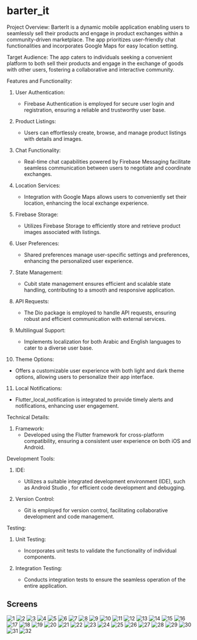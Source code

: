 # barter_it

Project Overview:
BarterIt is a dynamic mobile application enabling users to seamlessly sell their products and engage in product exchanges within a community-driven marketplace. The app prioritizes user-friendly chat functionalities and incorporates Google Maps for easy location setting.

Target Audience:
The app caters to individuals seeking a convenient platform to both sell their products and engage in the exchange of goods with other users, fostering a collaborative and interactive community.

Features and Functionality:
1. User Authentication:
   - Firebase Authentication is employed for secure user login and registration, ensuring a reliable and trustworthy user base.

2. Product Listings:
   - Users can effortlessly create, browse, and manage product listings with details and images.

3. Chat Functionality:
   - Real-time chat capabilities powered by Firebase Messaging facilitate seamless communication between users to negotiate and coordinate exchanges.

4. Location Services:
   - Integration with Google Maps allows users to conveniently set their location, enhancing the local exchange experience.

5. Firebase Storage:
   - Utilizes Firebase Storage to efficiently store and retrieve product images associated with listings.

6. User Preferences:
   - Shared preferences manage user-specific settings and preferences, enhancing the personalized user experience.

7. State Management:
   - Cubit state management ensures efficient and scalable state handling, contributing to a smooth and responsive application.

8. API Requests:
   - The Dio package is employed to handle API requests, ensuring robust and efficient communication with external services.

9. Multilingual Support:
   - Implements localization for both Arabic and English languages to cater to a diverse user base.

10. Theme Options:
   - Offers a customizable user experience with both light and dark theme options, allowing users to personalize their app interface.


11. Local Notifications:
   - Flutter_local_notification is integrated to provide timely alerts and notifications, enhancing user engagement.

Technical Details:
1. Framework:
   - Developed using the Flutter framework for cross-platform compatibility, ensuring a consistent user experience on both iOS and Android.

Development Tools:
1. IDE:
   - Utilizes a suitable integrated development environment (IDE), such as Android Studio , for efficient code development and debugging.

2. Version Control:
   - Git is employed for version control, facilitating collaborative development and code management.

Testing:
1. Unit Testing:
   - Incorporates unit tests to validate the functionality of individual components.

2. Integration Testing:
   - Conducts integration tests to ensure the seamless operation of the entire application.


## Screens

![1](https://github.com/abdallah011588/barterIt/assets/88535699/f6ce2e20-d8fc-40ea-b097-fbdb6fcd26c0)
![2](https://github.com/abdallah011588/barterIt/assets/88535699/fcec3006-ba33-460f-b5c4-aecc9390d9fd)
![3](https://github.com/abdallah011588/barterIt/assets/88535699/ab358437-fa65-4ebb-a989-5ae094d3d42c)
![4](https://github.com/abdallah011588/barterIt/assets/88535699/b6aa31d0-9298-4a9f-8afe-746b14701a54)
![5](https://github.com/abdallah011588/barterIt/assets/88535699/7d523470-d28a-481b-8b8f-56d08099da40)
![6](https://github.com/abdallah011588/barterIt/assets/88535699/26bea1df-c3cf-423e-af4d-749590831123)
![7](https://github.com/abdallah011588/barterIt/assets/88535699/d0fa7148-2712-45d1-be16-7f4d68228b42)
![8](https://github.com/abdallah011588/barterIt/assets/88535699/b6c0cf3d-fd15-4190-821a-4b220500174b)
![9](https://github.com/abdallah011588/barterIt/assets/88535699/f1669d5f-2fc3-4e0f-a853-824e1d674828)
![10](https://github.com/abdallah011588/barterIt/assets/88535699/95e30866-5987-4892-875c-c6748155ae98)
![11](https://github.com/abdallah011588/barterIt/assets/88535699/90d2eae1-210c-4c2f-82da-a46888ff955d)
![12](https://github.com/abdallah011588/barterIt/assets/88535699/17d83fc2-cd3d-49a8-9c5c-b91b820c3b52)
![13](https://github.com/abdallah011588/barterIt/assets/88535699/efa434ac-ccff-44c7-a68b-ae6a4ca715fd)
![14](https://github.com/abdallah011588/barterIt/assets/88535699/277d6bc9-f7df-46d0-abd7-6029c1bda289)
![15](https://github.com/abdallah011588/barterIt/assets/88535699/cb968457-84e5-425a-b690-3c8c9682d7ea)
![16](https://github.com/abdallah011588/barterIt/assets/88535699/d8d4981a-f2bf-437a-972b-1621c301f0bc)
![17](https://github.com/abdallah011588/barterIt/assets/88535699/53368238-e263-44fb-aff2-995ee388110e)
![18](https://github.com/abdallah011588/barterIt/assets/88535699/f151f010-83e7-48f0-a6b1-7293e6c74431)
![19](https://github.com/abdallah011588/barterIt/assets/88535699/8ccbcbe2-e4a8-49d6-ad4e-17904338f7ce)
![20](https://github.com/abdallah011588/barterIt/assets/88535699/8bbcb3c8-39f2-4322-85eb-17c007dfba07)
![21](https://github.com/abdallah011588/barterIt/assets/88535699/0efcdcb8-97f4-4638-827b-ddd89e6619e6)
![22](https://github.com/abdallah011588/barterIt/assets/88535699/c43edc64-4d1e-498d-85a6-48bb3d56e76f)
![23](https://github.com/abdallah011588/barterIt/assets/88535699/34f4be5c-9966-48b6-ba4f-62909b700abf)
![24](https://github.com/abdallah011588/barterIt/assets/88535699/03477260-6312-4ea7-9633-c056c03c525b)
![25](https://github.com/abdallah011588/barterIt/assets/88535699/f5b11058-aaaf-4aed-9809-ecaab8060945)
![26](https://github.com/abdallah011588/barterIt/assets/88535699/23a2d028-54fb-43f9-9653-e14c21e673b3)
![27](https://github.com/abdallah011588/barterIt/assets/88535699/6b230190-280d-47f0-863d-d2a77349407c)
![28](https://github.com/abdallah011588/barterIt/assets/88535699/14635311-66a4-43c9-a614-4e6afd5886e4)
![29](https://github.com/abdallah011588/barterIt/assets/88535699/b64a18a9-1267-4ca3-b959-a37feb98957a)
![30](https://github.com/abdallah011588/barterIt/assets/88535699/b6f404d2-7276-4882-bb0a-d46c4aeda2c3)
![31](https://github.com/abdallah011588/barterIt/assets/88535699/e7397204-09f5-4cdc-93be-d9130c09d44c)
![32](https://github.com/abdallah011588/barterIt/assets/88535699/3a7feeed-3f4f-44ee-a080-360862e6b43d)

